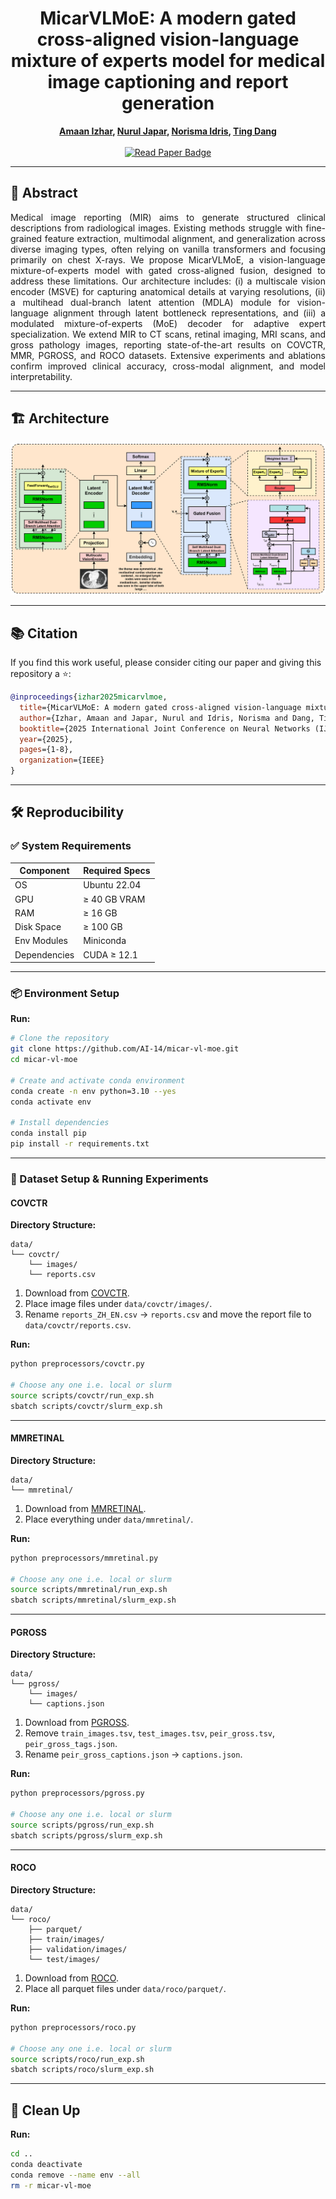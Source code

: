 <h1 align="center">MicarVLMoE: A modern gated cross-aligned vision-language mixture of experts model for medical image captioning and report generation</h1>

<p align="center">
  <strong>
    <a href="https://scholar.google.com/citations?user=FeMCtswAAAAJ&hl=en">Amaan Izhar</a>,
    <a href="https://scholar.google.com/citations?user=TyH59tkAAAAJ&hl=en">Nurul Japar</a>,
    <a href="https://scholar.google.com.my/citations?user=IgUMlGcAAAAJ&hl=en">Norisma Idris</a>,
    <a href="https://scholar.google.com.au/citations?user=Sb1Pj4sAAAAJ&hl=en">Ting Dang</a>
  </strong>
  <br/><br/>
  <a href="">
    <img src="https://img.shields.io/badge/Read%20Paper-IJCNN-brightgreen?style=for-the-badge" alt="Read Paper Badge">
  </a>
</p>

---

## 📄 Abstract
<p align="justify">Medical image reporting (MIR) aims to generate structured clinical descriptions from radiological images. Existing methods struggle with fine-grained feature extraction, multimodal alignment, and generalization across diverse imaging types, often relying on vanilla transformers and focusing primarily on chest X-rays. We propose MicarVLMoE, a vision-language mixture-of-experts model with gated cross-aligned fusion, designed to address these limitations. Our architecture includes: (i) a multiscale vision encoder (MSVE) for capturing anatomical details at varying resolutions, (ii) a multihead dual-branch latent attention (MDLA) module for vision-language alignment through latent bottleneck representations, and (iii) a modulated mixture-of-experts (MoE) decoder for adaptive expert specialization. We extend MIR to CT scans, retinal imaging, MRI scans, and gross pathology images, reporting state-of-the-art results on COVCTR, MMR, PGROSS, and ROCO datasets. Extensive experiments and ablations confirm improved clinical accuracy, cross-modal alignment, and model interpretability.</p>

---

## 🏗️ Architecture

<p align="center">
  <img src="assets/architecture.png" alt="Model Architecture" />
</p>

---

## 📚 Citation

If you find this work useful, please consider citing our paper and giving this repository a ⭐:

```bibtex
@inproceedings{izhar2025micarvlmoe,
  title={MicarVLMoE: A modern gated cross-aligned vision-language mixture of experts model for medical image captioning and report generation},
  author={Izhar, Amaan and Japar, Nurul and Idris, Norisma and Dang, Ting},
  booktitle={2025 International Joint Conference on Neural Networks (IJCNN)}, 
  year={2025},
  pages={1-8},
  organization={IEEE}
}
```

---

## 🛠️ Reproducibility

### ✅ System Requirements

| Component      | Required Specs                       |
|----------------|--------------------------------------|
| OS             | Ubuntu 22.04                         |
| GPU            | ≥ 40 GB VRAM                         |
| RAM            | ≥ 16 GB                              |
| Disk Space     | ≥ 100 GB                             |
| Env Modules    | Miniconda                            |
| Dependencies   | CUDA ≥ 12.1                          |

---

### 📦 Environment Setup
**Run:**
```bash
# Clone the repository
git clone https://github.com/AI-14/micar-vl-moe.git
cd micar-vl-moe

# Create and activate conda environment
conda create -n env python=3.10 --yes
conda activate env

# Install dependencies
conda install pip
pip install -r requirements.txt
```

---

### 🔬 Dataset Setup & Running Experiments

#### COVCTR

**Directory Structure:**
```
data/
└── covctr/
    └── images/
    └── reports.csv
```

1. Download from [COVCTR](https://github.com/mlii0117/COV-CTR).
2. Place image files under `data/covctr/images/`.
3. Rename `reports_ZH_EN.csv` → `reports.csv` and move the report file to `data/covctr/reports.csv`.

**Run:**
```bash
python preprocessors/covctr.py

# Choose any one i.e. local or slurm
source scripts/covctr/run_exp.sh
sbatch scripts/covctr/slurm_exp.sh
```

---

#### MMRETINAL

**Directory Structure:**
```
data/
└── mmretinal/
```

1. Download from [MMRETINAL](https://github.com/lxirich/MM-Retinal).
2. Place everything under `data/mmretinal/`.

**Run:**
```bash
python preprocessors/mmretinal.py

# Choose any one i.e. local or slurm
source scripts/mmretinal/run_exp.sh
sbatch scripts/mmretinal/slurm_exp.sh
```

---

#### PGROSS

**Directory Structure:**
```
data/
└── pgross/
    └── images/
    └── captions.json
```

1. Download from [PGROSS](https://github.com/wang-zhanyu/medical-reports-datasets).
2. Remove `train_images.tsv`, `test_images.tsv`, `peir_gross.tsv`, `peir_gross_tags.json`.
2. Rename `peir_gross_captions.json` → `captions.json`.

**Run:**
```bash
python preprocessors/pgross.py

# Choose any one i.e. local or slurm
source scripts/pgross/run_exp.sh
sbatch scripts/pgross/slurm_exp.sh
```

---

#### ROCO

**Directory Structure:**
```
data/
└── roco/
    ├── parquet/
    ├── train/images/
    ├── validation/images/
    └── test/images/
```

1. Download from [ROCO](https://huggingface.co/datasets/mdwiratathya/ROCO-radiology).
2. Place all parquet files under `data/roco/parquet/`.

**Run:**
```bash
python preprocessors/roco.py

# Choose any one i.e. local or slurm
source scripts/roco/run_exp.sh
sbatch scripts/roco/slurm_exp.sh
```

---

## 🧹 Clean Up
**Run:**
```bash
cd ..
conda deactivate
conda remove --name env --all
rm -r micar-vl-moe
```
